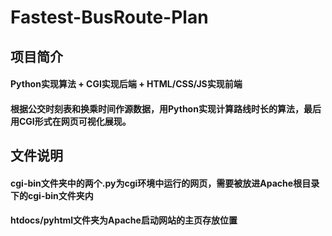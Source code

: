 ﻿# Fastest-BusRoute-Plan

## 项目简介

#### Python实现算法 + CGI实现后端 + HTML/CSS/JS实现前端

#### 根据公交时刻表和换乘时间作源数据，用Python实现计算路线时长的算法，最后用CGI形式在网页可视化展现。

## 文件说明

#### cgi-bin文件夹中的两个.py为cgi环境中运行的网页，需要被放进Apache根目录下的cgi-bin文件夹内

#### htdocs/pyhtml文件夹为Apache启动网站的主页存放位置
